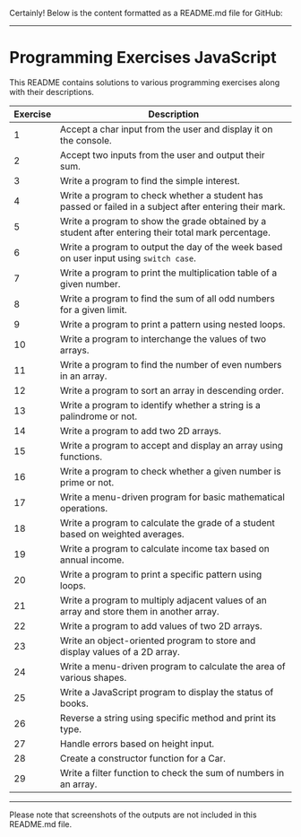 Certainly! Below is the content formatted as a README.md file for GitHub:

---

# Programming Exercises JavaScript

This README contains solutions to various programming exercises along with their descriptions.

| Exercise | Description |
| --- | --- |
| 1 | Accept a char input from the user and display it on the console. |
| 2 | Accept two inputs from the user and output their sum. |
| 3 | Write a program to find the simple interest. |
| 4 | Write a program to check whether a student has passed or failed in a subject after entering their mark. |
| 5 | Write a program to show the grade obtained by a student after entering their total mark percentage. |
| 6 | Write a program to output the day of the week based on user input using `switch case`. |
| 7 | Write a program to print the multiplication table of a given number. |
| 8 | Write a program to find the sum of all odd numbers for a given limit. |
| 9 | Write a program to print a pattern using nested loops. |
| 10 | Write a program to interchange the values of two arrays. |
| 11 | Write a program to find the number of even numbers in an array. |
| 12 | Write a program to sort an array in descending order. |
| 13 | Write a program to identify whether a string is a palindrome or not. |
| 14 | Write a program to add two 2D arrays. |
| 15 | Write a program to accept and display an array using functions. |
| 16 | Write a program to check whether a given number is prime or not. |
| 17 | Write a menu-driven program for basic mathematical operations. |
| 18 | Write a program to calculate the grade of a student based on weighted averages. |
| 19 | Write a program to calculate income tax based on annual income. |
| 20 | Write a program to print a specific pattern using loops. |
| 21 | Write a program to multiply adjacent values of an array and store them in another array. |
| 22 | Write a program to add values of two 2D arrays. |
| 23 | Write an object-oriented program to store and display values of a 2D array. |
| 24 | Write a menu-driven program to calculate the area of various shapes. |
| 25 | Write a JavaScript program to display the status of books. |
| 26 | Reverse a string using specific method and print its type. |
| 27 | Handle errors based on height input. |
| 28 | Create a constructor function for a Car. |
| 29 | Write a filter function to check the sum of numbers in an array. |

---

Please note that screenshots of the outputs are not included in this README.md file.

